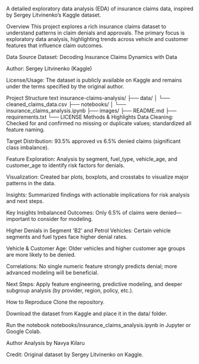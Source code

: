 A detailed exploratory data analysis (EDA) of insurance claims data, inspired by Sergey Litvinenko’s Kaggle dataset.

Overview
This project explores a rich insurance claims dataset to understand patterns in claim denials and approvals. The primary focus is exploratory data analysis, highlighting trends across vehicle and customer features that influence claim outcomes.

Data Source
Dataset: Decoding Insurance Claims Dynamics with Data

Author: Sergey Litvinenko (Kaggle)

License/Usage: The dataset is publicly available on Kaggle and remains under the terms specified by the original author.

Project Structure
text
insurance-claims-analysis/
├── data/
│   └── cleaned_claims_data.csv
├── notebooks/
│   └── insurance_claims_analysis.ipynb
├── images/
├── README.md
├── requirements.txt
└── LICENSE
Methods & Highlights
Data Cleaning: Checked for and confirmed no missing or duplicate values; standardized all feature naming.

Target Distribution: 93.5% approved vs 6.5% denied claims (significant class imbalance).

Feature Exploration: Analysis by segment, fuel_type, vehicle_age, and customer_age to identify risk factors for denials.

Visualization: Created bar plots, boxplots, and crosstabs to visualize major patterns in the data.

Insights: Summarized findings with actionable implications for risk analysis and next steps.

Key Insights
Imbalanced Outcomes: Only 6.5% of claims were denied—important to consider for modeling.

Higher Denials in Segment 'B2' and Petrol Vehicles: Certain vehicle segments and fuel types face higher denial rates.

Vehicle & Customer Age: Older vehicles and higher customer age groups are more likely to be denied.

Correlations: No single numeric feature strongly predicts denial; more advanced modeling will be beneficial.

Next Steps: Apply feature engineering, predictive modeling, and deeper subgroup analysis (by provider, region, policy, etc.).

How to Reproduce
Clone the repository.

Download the dataset from Kaggle and place it in the data/ folder.

Run the notebook notebooks/insurance_claims_analysis.ipynb in Jupyter or Google Colab.

Author
Analysis by Navya Kilaru

Credit: Original dataset by Sergey Litvinenko on Kaggle.
